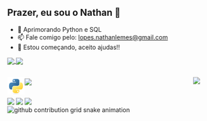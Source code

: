 ## Prazer, eu sou o Nathan 🤗
- 🌱 Aprimorando Python e SQL
- 📫 Fale comigo pelo: lopes.nathanlemes@gmail.com
- 🐣 Estou começando, aceito ajudas!!

<a href="https://github.com/Wefrit/github-readme-stats">
  <img width=44% align="center" src="https://github-readme-stats.vercel.app/api?username=Wefrit&theme=synthwave" />
</a>
<a href="https://github.com/Wefrit/convoychat">
  <img width=53% align="center" src="https://github-readme-stats.vercel.app/api/top-langs?username=Wefrit&layout=compact&langs_count=8&card_width=320&theme=synthwave" />
</a>

##
<!-- icones -->
<!-- python -->
<img align="left" width=8% src="https://raw.githubusercontent.com/devicons/devicon/master/icons/python/python-original.svg">

<!-- sql -->
<img align="center" width=5% src="https://cdn.discordapp.com/attachments/1260740891321303162/1369751532827840542/sql-database-generic.190x256.png?ex=685e4246&is=685cf0c6&hm=d436fde99665fcc25f2712d9939ed333fdcf03ee3fe4e17651ae8c871c937f28&">

<!-- eu piscando -->
<img align="right" width=15% src="https://cdn.discordapp.com/attachments/1260740891321303162/1369758091268329524/eu_piscando_1_5.gif?ex=685e4861&is=685cf6e1&hm=7513e5d2f3062f8dd5ceeeec1da57a304478c510d49cce6de759a99e03687027&">

##

<!-- logos -->
<div>
<!-- instagram -->
<a href="https://www.instagram.com/fritwe/" target="_blank"><img src="https://img.shields.io/badge/Instagram-E4405F?style=for-the-badge&logo=instagram&logoColor=white" target="_blank"></a>
<!-- gmail -->
<a href="mailto:lopes.nathanlemes@gmail.com" target="_blank"><img src="https://img.shields.io/badge/Gmail-D14836?style=for-the-badge&logo=gmail&logoColor=white" target="_blank"></a
<!-- linkedin -->
<a href="https://www.linkedin.com/in/nathan-lopes-47aaa6315/" target="_blank"><img src="https://img.shields.io/badge/LinkedIn-0077B5?style=for-the-badge&logo=linkedin&logoColor=white" target="_blank"></a>
</div>

<picture>
  <source media="(prefers-color-scheme: dark)" srcset="https://raw.githubusercontent.com/Wefrit/Wefrit/output/github-contribution-grid-snake-dark.svg">
  <source media="(prefers-color-scheme: light)" srcset="https://raw.githubusercontent.com/Wefrit/Wefrit/output/github-contribution-grid-snake.svg">
  <img alt="github contribution grid snake animation" src="https://raw.githubusercontent.com/Wefrit/Wefrit/output/github-contribution-grid-snake.svg">
</picture>
